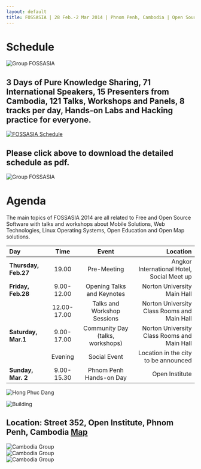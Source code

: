 ```yaml
---
layout: default
title: FOSSASIA | 28 Feb.-2 Mar 2014 | Phnom Penh, Cambodia | Open Source Technology | Event in Asia
---
```


# Schedule

<p><img data-src="images/fossasia_group1.jpg" alt="Group FOSSASIA" title="Group FOSSASIA"></p>

## 3 Days of Pure Knowledge Sharing, 71 International Speakers, 15 Presenters from Cambodia, 121 Talks, Workshops and Panels, 8 tracks per day, Hands-on Labs and Hacking practice for everyone.

<a href="schedule.pdf" target="_blank">![FOSSASIA Schedule](images/fossasia-schedule.jpg "FOSSASIA Schedule")</a>

## Please click above to download the detailed schedule as pdf.

<p><img data-src="images/fossasia_group2.jpg" alt="Group FOSSASIA" title="Group FOSSASIA"></p>

# Agenda

The main topics of FOSSASIA 2014 are all related to Free and Open Source Software with talks and workshops about Mobile Solutions, Web Technologies, Linux Operating Systems, Open Education and Open Map solutions.

| Day                        | Time          | Event               |Location                 |
|:---------------------------|:-------------:|:-------------------:|------------------------:|
|    **Thursday, Feb.27**    | 19.00         | Pre-Meeting         |     Angkor International Hotel, Social Meet up    |
|    **Friday, Feb.28**      | 9.00-12.00      |   Opening Talks and Keynotes  |   Norton University Main Hall     |
|                            | 12.00-17.00   | Talks and Workshop Sessions |    Norton University Class Rooms and Main Hall |
|    **Saturday, Mar.1**     | 9.00-17.00      |    Community Day (talks, workshops)  |      Norton University Class Rooms and Main Hall     |
|                            | Evening | Social Event | Location in the city to be announced |
|    **Sunday, Mar. 2**      | 9.00-15.30  |  Phnom Penh Hands-on Day  | Open Institute |

<p><img data-src="images/IMG_1250_0.jpg" alt="Hong Phuc Dang" title="Hong Phuc Dang"></p>
<p><img data-src="images/building.jpg" alt="Building" title="Building"></p>

## Location: Street 352, Open Institute, Phnom Penh, Cambodia [Map](http://goo.gl/maps/2zDkb)

<p>
	<img data-src="images/cambodia_group1.jpg" alt="Cambodia Group" title="Cambodia Group"><br>
	<img data-src="images/cambodia_group2.jpg" alt="Cambodia Group" title="Cambodia Group"><br>
	<img data-src="images/cambodia_group3.jpg" alt="Cambodia Group" title="Cambodia Group">
</p>
